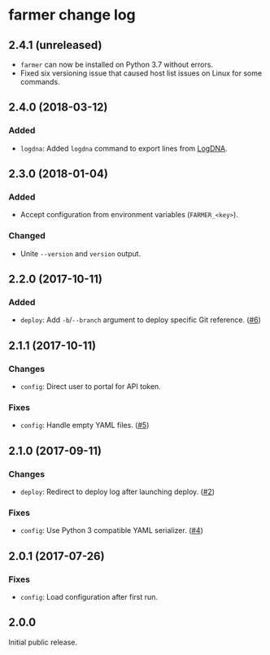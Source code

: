 # farmer change log

## 2.4.1 (unreleased)

* `farmer` can now be installed on Python 3.7 without errors. 
* Fixed six versioning issue that caused host list issues on Linux for some commands.

## 2.4.0 (2018-03-12)

### Added

* `logdna`: Added `logdna` command to export lines from [LogDNA](https://logdna.com/).

## 2.3.0 (2018-01-04)

### Added

* Accept configuration from environment variables (`FARMER_<key>`).

### Changed

* Unite `--version` and `version` output.

## 2.2.0 (2017-10-11)

### Added

* `deploy`: Add `-b`/`--branch` argument to deploy specific Git reference. ([#6])

## 2.1.1 (2017-10-11)

### Changes

* `config`: Direct user to portal for API token.

### Fixes

* `config`: Handle empty YAML files. ([#5])

## 2.1.0 (2017-09-11)

### Changes

* `deploy`: Redirect to deploy log after launching deploy. ([#2])

### Fixes

* `config`: Use Python 3 compatible YAML serializer. ([#4])

## 2.0.1 (2017-07-26)

### Fixes

* `config`: Load configuration after first run.

##  2.0.0

Initial public release.

[#2]: https://github.com/vmfarms/farmer/pull/2
[#4]: https://github.com/vmfarms/farmer/issues/4
[#5]: https://github.com/vmfarms/farmer/issues/5
[#6]: https://github.com/vmfarms/farmer/issues/6
